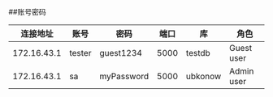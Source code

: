 ##账号密码

|连接地址| 账号   | 密码     | 端口    | 库     |角色|
|------|------|--------|-------|-------|------|
|172.16.43.1| tester | guest1234 | 5000 | testdb |Guest user |
|172.16.43.1| sa | myPassword | 5000 | ubkonow | Admin user |